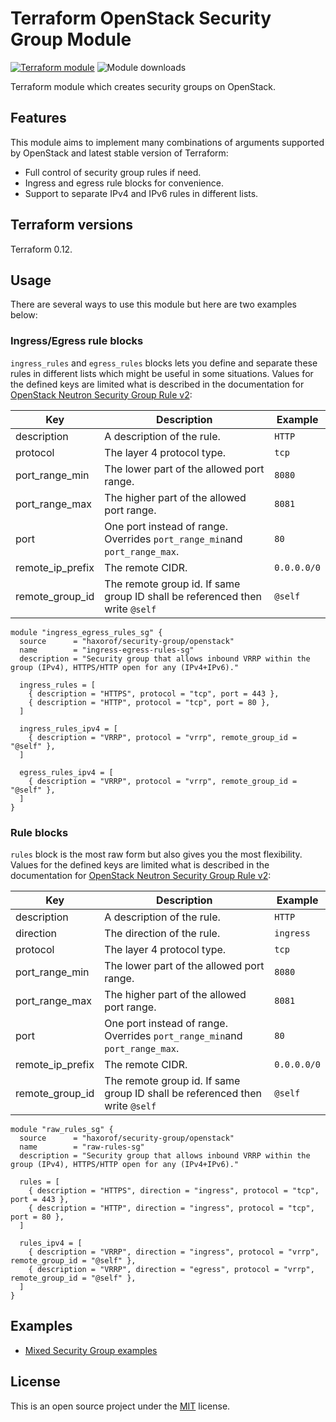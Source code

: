 # Terraform OpenStack Security Group Module

[![Terraform module](https://img.shields.io/badge/dynamic/json.svg?url=https://registry.terraform.io/v1/modules/haxorof/security-group/openstack&label=haxorof/security-group/openstack&query=$.version&color=blue)](https://registry.terraform.io/modules/haxorof/security-group/openstack)
![Module downloads](https://img.shields.io/badge/dynamic/json.svg?url=https://registry.terraform.io/v1/modules/haxorof/security-group/openstack&label=downloads&query=$.downloads&color=green)

Terraform module which creates security groups on OpenStack.

## Features

This module aims to implement many combinations of arguments supported by OpenStack and latest stable version of Terraform:

* Full control of security group rules if need.
* Ingress and egress rule blocks for convenience.
* Support to separate IPv4 and IPv6 rules in different lists.

## Terraform versions

Terraform 0.12.

## Usage

There are several ways to use this module but here are two examples below:

### Ingress/Egress rule blocks

`ingress_rules` and `egress_rules` blocks lets you define and separate these rules in different lists which might be useful in some situations. Values for the defined keys are limited what is described in the documentation for [OpenStack Neutron Security Group Rule v2](https://www.terraform.io/docs/providers/openstack/r/networking_secgroup_rule_v2.html):

| Key | Description | Example |
| --- | --- | ---|
| description | A description of the rule. | `HTTP` |
| protocol | The layer 4 protocol type. | `tcp` |
| port_range_min | The lower part of the allowed port range. | `8080` |
| port_range_max | The higher part of the allowed port range. | `8081` |
| port | One port instead of range. Overrides `port_range_min`and `port_range_max`. | `80` |
| remote_ip_prefix | The remote CIDR. | `0.0.0.0/0` |
| remote_group_id | The remote group id. If same group ID shall be referenced then write `@self` | `@self` |

```hcl
module "ingress_egress_rules_sg" {
  source      = "haxorof/security-group/openstack"
  name        = "ingress-egress-rules-sg"
  description = "Security group that allows inbound VRRP within the group (IPv4), HTTPS/HTTP open for any (IPv4+IPv6)."

  ingress_rules = [
    { description = "HTTPS", protocol = "tcp", port = 443 },
    { description = "HTTP", protocol = "tcp", port = 80 },
  ]

  ingress_rules_ipv4 = [
    { description = "VRRP", protocol = "vrrp", remote_group_id = "@self" },
  ]

  egress_rules_ipv4 = [
    { description = "VRRP", protocol = "vrrp", remote_group_id = "@self" },
  ]
}
```

### Rule blocks

`rules` block is the most raw form but also gives you the most flexibility. Values for the defined keys are limited what is described in the documentation for [OpenStack Neutron Security Group Rule v2](https://www.terraform.io/docs/providers/openstack/r/networking_secgroup_rule_v2.html):

| Key | Description | Example |
| --- | --- | ---|
| description | A description of the rule. | `HTTP` |
| direction | The direction of the rule. | `ingress` |
| protocol | The layer 4 protocol type. | `tcp` |
| port_range_min | The lower part of the allowed port range. | `8080` |
| port_range_max | The higher part of the allowed port range. | `8081` |
| port | One port instead of range. Overrides `port_range_min`and `port_range_max`. | `80` |
| remote_ip_prefix | The remote CIDR. | `0.0.0.0/0` |
| remote_group_id | The remote group id. If same group ID shall be referenced then write `@self` | `@self` |

```hcl
module "raw_rules_sg" {
  source      = "haxorof/security-group/openstack"
  name        = "raw-rules-sg"
  description = "Security group that allows inbound VRRP within the group (IPv4), HTTPS/HTTP open for any (IPv4+IPv6)."

  rules = [
    { description = "HTTPS", direction = "ingress", protocol = "tcp", port = 443 },
    { description = "HTTP", direction = "ingress", protocol = "tcp", port = 80 },
  ]

  rules_ipv4 = [
    { description = "VRRP", direction = "ingress", protocol = "vrrp", remote_group_id = "@self" },
    { description = "VRRP", direction = "egress", protocol = "vrrp", remote_group_id = "@self" },
  ]
}
```

## Examples

* [Mixed Security Group examples](https://github.com/haxorof/terraform-openstack-security-group/blob/master/examples/mixed)

## License

This is an open source project under the [MIT](https://github.com/haxorof/terraform-openstack-security-group/blob/master/LICENSE) license.